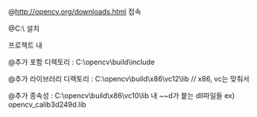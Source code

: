 @http://opencv.org/downloads.html 접속

@C:\ 설치

프로젝트 내

@추가 포함 디렉토리        : C:\opencv\build\include

@추가 라이브러리 디렉토리  : C:\opencv\build\x86\vc12\lib    // x86, vc는 맞춰서

@추가 종속성               :  C:\opencv\build\x86\vc10\lib   내 ~~d가 붙는 dll파일들  ex) opencv_calib3d249d.lib




